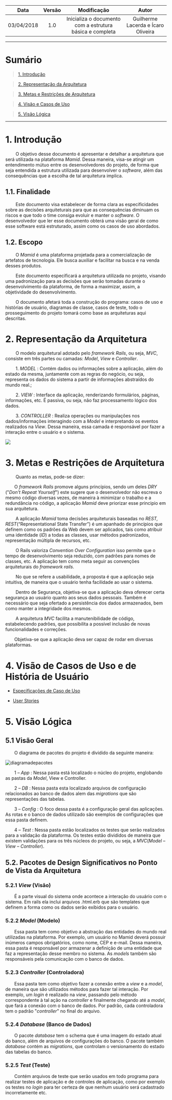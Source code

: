 |    Data    | Versão | Modificação | Autor |
|:----------:|:------:|:--:|:---------------:|
| 03/04/2018 | 1.0 | Inicializa o documento com a estrutura básica e completa | Guilherme Lacerda e Ícaro Oliveira |
------------------------------------
# Sumário

>[1. Introdução](#1-introdução)

>[2. Representação da Arquitetura](#2-representação-da-arquitetura)

>[3. Metas e Restrições de Arquitetura](#3-metas-e-restrições-de-arquitetura)

>[4. Visão e Casos de Uso](#4-visão-de-casos-de-uso)

>[5. Visão Lógica](#5-visão-lógica)

------------------------------------

# 1. Introdução

&emsp;&emsp; O objetivo desse documento é apresentar e detalhar a arquitetura que será utilizada na plataforma _Mamid_. Dessa maneira, visa-se atingir um entendimento mútuo entre os desenvolvedores do projeto, de forma que seja entendida a estrutura utilizada para desenvolver o _software_, além das consequências que a escolha de tal arquitetura implica.

## 1.1. Finalidade

&emsp;&emsp; Este documento visa estabelecer de forma clara as especificidades sobre as decisões arquiteturais para que as consequências diminuam os riscos e que todo o time consiga evoluir e manter o _software_. O desenvolvedor que ler esse documento obterá uma visão geral de como esse software está estruturado, assim como os casos de uso abordados.

## 1.2. Escopo

&emsp;&emsp; O _Mamid_ é uma plataforma projetada para a comercialização de artefatos de tecnologia. Ele busca auxiliar e facilitar na busca e na venda desses produtos.

&emsp;&emsp; Este documento especificará a arquitetura utilizada no projeto, visando uma padronização para as decisões que serão tomadas durante o desenvolvimento da plataforma, de forma a maximizar, assim, a objetividade do desenvolvimento.

&emsp;&emsp; O documento afetará toda a construção do programa: casos de uso e histórias de usuário, diagramas de classe, casos de teste, todo o prosseguimento do projeto tomará como base as arquiteturas aqui descritas.

# 2. Representação da Arquitetura
&emsp;&emsp; O modelo arquitetural adotado pelo _framework_ _Rails_, ou seja, _MVC_, consiste em três partes ou camadas: _Model_, _View_ e _Controller_.

&emsp;&emsp; 1. _MODEL_ : Contém dados ou informações sobre a aplicação, além do estado da mesma, juntamente com as regras do negócio, ou seja, representa os dados do sistema a partir de informações abstraídos do mundo real.;

&emsp;&emsp; 2. _VIEW_ : Interface da aplicação, renderizando formulários, páginas, informações, etc. É passiva, ou seja, não faz processamento lógico dos dados.

&emsp;&emsp; 3. _CONTROLLER_ : Realiza operações ou manipulações nos dados/informações interagindo com a _Model_ e interpretando os eventos realizados na _View_. Dessa maneira, essa camada é responsável por fazer a interação entre o usuário e o sistema.

![](https://i.stack.imgur.com/Sf2OQ.png)


# 3. Metas e Restrições de Arquitetura

&emsp;&emsp; Quanto as metas, pode-se dizer:

&emsp;&emsp;O _framework_ _Rails_ promove alguns princípios, sendo um deles _DRY_ ("_Don't Repeat Yourself_”) este sugere que o desenvolvedor não escreva o mesmo código diversas vezes, de maneira à minimizar o trabalho e a redundância no código, a aplicação _Mamid_ deve priorizar esse principio em sua arquitetura.

&emsp;&emsp; A aplicação _Mamid_ toma decisões arquiteturais baseadas no _REST, REST_(“Representational State Transfer”) é um apanhado de princípios que definem como os padrões da Web devem ser aplicados, tais como atribuir uma identidade (_ID_) a todas as classes, usar métodos padronizados, representação múltipla de recursos, etc.

&emsp;&emsp; O Rails valoriza _Convention Over Configuration_ isso permite que o tempo de desenvolvimento seja reduzido, com padrões para nomes de classes, etc. A aplicação tem como meta seguir as convenções arquiteturais do _framework rails_.

&emsp;&emsp; No que se refere a usabilidade, a proposta é que a aplicação seja intuitiva, de maneira que o usuário tenha facilidade ao usar o sistema.

&emsp;&emsp; Dentro de Segurança, objetiva-se que a aplicação deva oferecer certa segurança ao usuário quanto aos seus dados pessoais. Também é necessário que seja ofertado a persistência dos dados armazenados, bem como manter a integridade dos mesmos.

&emsp;&emsp; A arquitetura _MVC_ facilita a manutenibilidade de código, estabelecendo padrões, que possibilita a possível inclusão de novas funcionalidades e correções.

&emsp;&emsp;Objetiva-se que a aplicação deva ser capaz de rodar em diversas plataformas.

# 4. Visão de Casos de Uso e de História de Usuário

* [Especificações de Caso de Uso](https://github.com/Desenho-1-2018-G-6/docs/wiki/Especifica%C3%A7%C3%A3o-de-Caso-de-Uso)

* [User Stories](https://github.com/Desenho-1-2018-G-6/docs/wiki/User-Stories)

# 5. Visão Lógica

## 5.1 Visão Geral

&emsp;&emsp;O diagrama de pacotes do projeto é dividido da seguinte maneira:

![diagramadepacotes](https://user-images.githubusercontent.com/26297247/38399796-e874b962-3922-11e8-9b64-2f24b656d317.jpeg)

&emsp;&emsp;1 – _App_ : Nessa pasta está localizado o núcleo do projeto, englobando as pastas da _Model_, View e Controller.

&emsp;&emsp;2 – _DB_ : Nessa pasta esta localizado arquivos de configuração relacionados ao banco de dados alem das _migrations_ que são representações das tabelas.

&emsp;&emsp;3 – _Config_ : O foco dessa pasta é a configuração geral das aplicações. As rotas e o banco de dados utilizado são exemplos de configurações que essa pasta definem.

&emsp;&emsp;4 – _Test_ : Nessa pasta estão localizados os testes que serão realizados para a validação da plataforma. Os testes estão divididos de maneira que existem validações para os três núcleos do projeto, ou seja, a _MVC_(_Model – View – Controller_).

## 5.2. Pacotes de Design Significativos no Ponto de Vista da Arquitetura

### 5.2.1 _View_ (Visão)
&emsp;&emsp;É a parte visual do sistema onde acontece a interação do usuário com o sistema. Em rails ela inclui arquivos .html.erb que são templates que definem a forma como os dados serão exibidos para o usuário.

### 5.2.2 _Model_ (Modelo)
&emsp;&emsp;Essa pasta tem como objetivo a abstração das entidades do mundo real utilizadas na plataforma. Por exemplo, um usuário no Mamid deverá possuir inúmeros campos obrigatórios, como nome, CEP e e-mail. Dessa maneira, essa pasta é responsável por armazenar a definição de uma entidade que faz a representação desse membro no sistema. As _models_ também são responsáveis pela comunicação com o banco de dados.

### 5.2.3 _Controller_ (Controladora)
&emsp;&emsp;Essa pasta tem como objetivo fazer a conexão entre a _view_ e a _model_, de maneira que são utilizados métodos para fazer tal interação. Por exemplo, um _login_ é realizado na _view_, passando pelo método correspondente à tal ação na _controller_ e finalmente chegando até a _model_, que fará a conexão com o banco de dados. Por padrão, cada controladora tem o padrão "_controller_" no final do arquivo.

### 5.2.4 _Database_ (Banco de Dados)
&emsp;&emsp;O pacote _database_ tem o schema que é uma imagem do estado atual do banco, além de arquivos de configurações do banco. O pacote também _database_ contém as _migrations_, que controlam o versionamento do estado das tabelas do banco.

### 5.2.5 _Test_ (Teste)
&emsp;&emsp;Contém arquivos de teste que serão usados em todo programa para realizar testes de aplicação e de controles de aplicação, como por exemplo os testes no _login_ para ter certeza de que nenhum usuário será cadastrado incorretamente etc.
